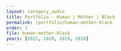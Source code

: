 ```yaml
---
layout: category_audio
title: Portfolio - Human | Mother | Black
permalink: /portfolio/human-mother-black
order: 1
file: human-mother-black
years: [2021, 2020, 2019, 2018]
---
```

